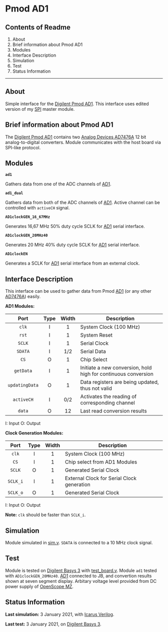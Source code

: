 # Pmod AD1

## Contents of Readme

1. About
2. Brief information about Pmod AD1
3. Modules
4. Interface Description
5. Simulation
6. Test
7. Status Information

---

## About

Simple interface for the [Digilent Pmod AD1](https://reference.digilentinc.com/reference/pmod/pmodad1/start). This interface uses edited version of my [SPI](https://gitlab.com/suoglu/spi) master module.

## Brief information about Pmod AD1

The [Digilent Pmod AD1](https://reference.digilentinc.com/reference/pmod/pmodad1/start) contains two [Analog Devices AD7476A](https://www.analog.com/media/cn/technical-documentation/evaluation-documentation/AD7476A_7477A_7478A.pdf) 12 bit analog-to-digital converters. Module communicates with the host board via SPI-like protocol.

## Modules

**`ad1`**

Gathers data from one of the ADC channels of [AD1](https://reference.digilentinc.com/reference/pmod/pmodad1/start).

**`ad1_dual`**

Gathers data from both of the ADC channels of [AD1](https://reference.digilentinc.com/reference/pmod/pmodad1/start). Active channel can be controlled with `activeCH` signal.

**`AD1clockGEN_16_67MHz`**

Generates 16,67 MHz 50% duty cycle SCLK for [AD1](https://reference.digilentinc.com/reference/pmod/pmodad1/start) serial interface.

**`AD1clockGEN_20MHz40`**

Generates 20 MHz 40% duty cycle SCLK for [AD1](https://reference.digilentinc.com/reference/pmod/pmodad1/start) serial interface.

**`AD1clockEN`**

Generates a SCLK for [AD1](https://reference.digilentinc.com/reference/pmod/pmodad1/start) serial interface from an external clock.

## Interface Description

This interface can be used to gather data from Pmod [AD1](https://reference.digilentinc.com/reference/pmod/pmodad1/start) (or any other [AD7476A](https://www.analog.com/media/cn/technical-documentation/evaluation-documentation/AD7476A_7477A_7478A.pdf)) easily.

**AD1 Modules:**

|   Port   | Type | Width |  Description |
| :------: | :----: | :----: | ------ |
|  `clk`   | I | 1 | System Clock (100 MHz) |
|  `rst`   | I | 1 | System Reset |
|  `SCLK`   | I | 1 | Serial Clock |
|  `SDATA`   | I | 1/2 | Serial Data |
|  `CS`   | O | 1 | Chip Select |
|  `getData`   | I | 1 | Initiate a new conversion, hold high for continuous conversion |
|  `updatingData`   | O | 1 | Data registers are being updated, thus not valid |
|  `activeCH`   | I | 0/2 | Activates the reading of corresponding channel |
|  `data`   | O | 12 | Last read conversion results |

I: Input  O: Output

**Clock Generation Modules:**

|   Port   | Type | Width |  Description |
| :------: | :----: | :----: | ------ |
|  `clk`   | I | 1 | System Clock (100 MHz) |
|  `CS`   | I | 1 | Chip select from AD1 Modules |
|  `SCLK`   | O | 1 | Generated Serial Clock |
|  `SCLK_i`   | I | 1 | External Clock for Serial Clock generation |
|  `SCLK_o`   | O | 1 | Generated Serial Clock |

I: Input  O: Output

**Note:** `clk` should be faster than `SCLK_i`.

## Simulation

Module simulated in [sim.v](Simulation/sim.v). `SDATA` is connected to a  10 MHz clock signal.

## Test

Module is tested on [Digilent Basys 3](https://reference.digilentinc.com/reference/programmable-logic/basys-3/reference-manual) with [test_board.v](Test/test_board.v). Module `ad1` tested with `AD1clockGEN_20MHz40`. [AD1](https://reference.digilentinc.com/reference/pmod/pmodad1/start) connected to JB, and convertion results shown at seven segment display. Arbitary voltage level provided from DC power supply of [OpenScope MZ](https://reference.digilentinc.com/reference/instrumentation/openscope-mz/start?redirect=1).

## Status Information

**Last simulation:** 3 January 2021, with [Icarus Verilog](http://iverilog.icarus.com).

**Last test:** 3 January 2021, on [Digilent Basys 3](https://reference.digilentinc.com/reference/programmable-logic/basys-3/reference-manual).
